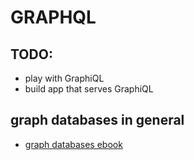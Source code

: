 # GRAPHQL

## TODO:
- play with GraphiQL
- build app that serves GraphiQL

## graph databases in general
- [graph databases ebook](https://drive.google.com/file/d/1FRHR5npRFkDiX7ElOa_l8TMsqertkw6p/view?usp=sharing)